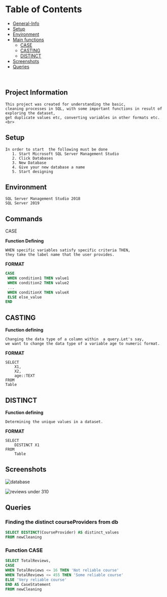   # Table of Contents
   * [General-Info](general-info)
   * [Setup](setup)
   * [Environment](environment)
   * [Main functions](main)
       * [CASE](case)
      * [CASTING](casting)
      * [DISTINCT](distinct)
   * [Screenshots](screenshots)
   * [Queries](queries)
<br>

## Project Information

    This project was created for understanding the basic,
    cleaning processes in SQL, with some important functions in result of exploring the dataset,
    get duplicate values etc, converting variables in other formats etc.
    <br>
    
## Setup
    In order to start  the following must be done
       1. Start Microsoft SQL Server Management Studio
       2. Click Databases
       3. New Database 
       4. Give your new database a name 
       5. Start designing

## Environment
```
SQL Server Management Studio 2018
SQL Server 2019
```
## Commands
CASE

  **Function Defining**
    
    WHEN specific variables satisfy specific criteria THEN,  
    they take the label name that the user provides.
    
   **FORMAT**
   ```SQL
CASE
    WHEN condition1 THEN value1
    WHEN condition2 THEN value2
    ...
    WHEN conditionX THEN valueX
    ELSE else_value
END
```

## CASTING

**Function defining**
    
    Changing the data type of a column within  a query.Let's say,
    we want to change the data type of a variable age to numeric format.
    
**FORMAT**
    
    SELECT
        X1,
        X2,
        age::TEXT
    FROM
    Table
       
## DISTINCT

**Function defining**
    
    Determining the unique values in a dataset.
    
**FORMAT**    
    
    SELECT
        DISTINCT X1
    FROM
        Table

## Screenshots
![database](https://user-images.githubusercontent.com/47696240/96724398-756e3880-13b8-11eb-8081-cf9119f1f56e.png)
<br>

![reviews under 310](https://user-images.githubusercontent.com/47696240/96724984-13fa9980-13b9-11eb-9071-88c8e48d1d89.png)



## Queries

### Finding the distinct courseProviders  from db 
```SQL
SELECT DISTINCT(CourseProvider) AS distinct_values
FROM newCleaning
```
### Function CASE
```SQL
SELECT TotalReviews,
CASE 
WHEN TotalReviews <= 16 THEN 'Not reliable course'
WHEN TotalReviews <= 455 THEN 'Some reliable course'
ELSE 'Very reliable course'
END AS CaseStatement
FROM newCleaning
```

